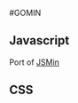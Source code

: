 #GOMIN 


## Javascript 

Port of [JSMin](http://www.crockford.com/javascript/jsmin.html)

## CSS 

